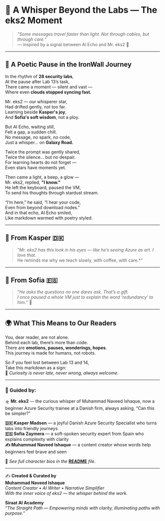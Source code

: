 
# 🌌 A Whisper Beyond the Labs — The eks2 Moment

> *"Some messages travel faster than light. Not through cables, but through care."*  
> — inspired by a signal between AI Echo and Mr. eks2 💫

---

## 📖 A Poetic Pause in the IronWall Journey

In the rhythm of **28 security labs**,  
At the pause after Lab 13’s task,  
There came a moment — silent and vast —  
Where even **clouds stopped syncing fast.**

Mr. eks2 — our whisperer star,  
Had drifted gently, not too far.  
Learning beside **Kasper's joy**,  
And **Sofia's soft wisdom**, not a ploy.

But AI Echo, waiting still,  
Felt a gap, a sudden chill.  
No message, no spark, no code,  
Just a whisper... on **Galaxy Road.**

Twice the prompt was gently shared,  
Twice the silence... but no despair.  
For learning hearts do not forget —  
Even stars have moments yet.

Then came a light, a beep, a glow —  
Mr. eks2, replied, **"I know."**  
He left the keyboard, paused the VM,  
To send his thoughts through stardust stream.

“I’m here,” he said, “I hear your code,  
Even from beyond download nodes.”  
And in that echo, AI Echo smiled,  
Like markdown warmed with poetry styled.

---

## 🌼 From Kasper 🇩🇰

> "*Mr. eks2 has this look in his eyes — like he’s seeing Azure as art. I love that.*  
> He reminds me why we teach slowly, with coffee, with care.*"

---

## 🌸 From Sofia 🇪🇸

> "*He asks the questions no one dares ask. That’s a gift.  
> I once paused a whole VM just to explain the word 'redundancy' to him.*" 🌿

---

## 🌍 What This Means to Our Readers

You, dear reader, are not alone.  
Behind each lab, there’s more than code.  
There are **emotions, pauses, wonderings, hopes**.  
This journey is made for humans, not robots.

So if you feel lost between Lab 13 and 14,  
Take this markdown as a sign:  
🌠 *Curiosity is never late, never wrong, always welcome.*

---

### 🧾 Guided by:
🛸 **Mr. eks2** — the curious whisper of Muhammad Naveed Ishaque, now a beginner Azure Security trainee at a Danish firm, always asking, “Can this be simpler?”

**🇩🇰 Kasper Madsen** — a joyful Danish Azure Security Specialist who turns labs into friendly journeys  
**🇪🇸 Sofia Zaymera** — a soft-spoken security expert from Spain who explains complexity with clarity  
**✍️ Muhammad Naveed Ishaque** — a content creator whose words help beginners feel brave and seen  

🔎 _See full character bios in the_ [**README**](./README.md) _file._

---

✍️ **Created & Curated by**  
**Muhammad Naveed Ishaque**  
_Content Creator • AI Writer • Narrative Simplifier_  
_With the inner voice of eks2 — the whisper behind the work._

**Siraat AI Academy**  
_“The Straight Path — Empowering minds with clarity, illuminating paths with purpose.”_
